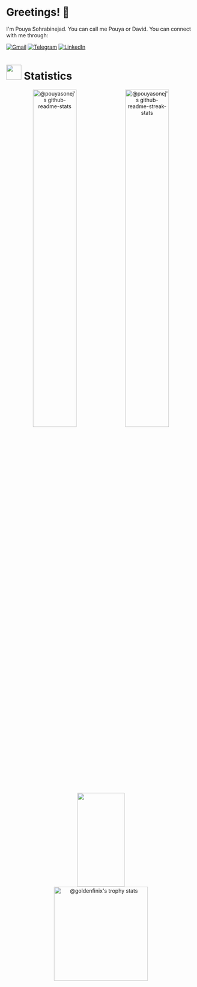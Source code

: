 # Greetings! :wave:

I'm Pouya Sohrabinejad. You can call me Pouya or David.
You can connect with me through:

[![Gmail](https://img.shields.io/badge/Gmail-D14836?style=flat&logo=gmail&logoColor=white)](mailto:pouyasohnej@gmail.com)
[![Telegram](https://img.shields.io/badge/Telegram-2CA5E0?style=flat&logo=telegram&logoColor=white)](https://t.me/qpouya)
[![LinkedIn](https://img.shields.io/badge/LinkedIn-0077B5?style=flat&logo=linkedin&logoColor=white)](https://www.linkedin.com/in/pouyasohrabinejad)
# <img src="https://media.giphy.com/media/iY8CRBdQXODJSCERIr/giphy.gif" width="40"> Statistics

<p align="center">
  <img src="https://github-readme-stats-one-bice.vercel.app/api?username=pouyasonej&theme=synthwave&show_icons=true&count_private=true&hide_border=true&role=OWNER,ORGANIZATION_MEMBER,COLLABORATOR"  width="48%" alt="@pouyasonej's github-readme-stats"/>
  <img src="https://github-readme-streak-stats.herokuapp.com?user=pouyasonej&theme=synthwave&hide_border=true&date_format=M%20j%5B%2C%20Y%5D"  width="48%" alt="@pouyasonej's github-readme-streak-stats"/>


  <img width='50%' height="250" src="https://github-readme-stats.vercel.app/api/top-langs/?username=pouyasonej&layout=donut&hide_border=true&theme=tokyonight" />
  <img src="https://github-profile-trophy.vercel.app/?username=pouyasonej&theme=tokyonight&no-frame=true&column=3&row=2" height="250" alt="@goldenfinix's trophy stats"/>
</p>
